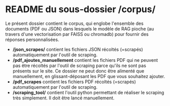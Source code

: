 # README du sous-dossier /corpus/
Le présent dossier contient le corpus, qui englobe l'ensemble des documents (PDF ou JSON) dans lesquels le modèle de RAG pioche (au travers d'une vectorisation par FAISS ou chromadb) pour fournir des réponses personnalisées.

- **/json_scrapes/** contient les fichiers JSON récoltés (=scrapés) automatiquement par l'outil de scraping.
- **/pdf_ajoutes_manuellement** contient les fichiers PDF qui ne peuvent pas être récoltés par l'outil de scraping parce qu'ils ne sont pas présents sur le site. Ce dossier ne peut donc être alimenté que manuellement, en glissant-déposant les PDF que vous souhaitez ajouter.
- **/pdf_scrapes** contient les fichiers PDF récoltés (=scrapés) automatiquement par l'outil de scraping.
- **/scraping_tool/** contient l'outil python permettant de réaliser le scraping très simplement. Il doit être lancé manuellement.
